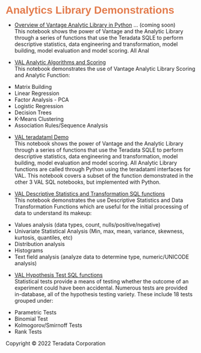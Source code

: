 <b style = 'font-size:28px;font-family:Arial;color:#E37C4D'>Analytics Library Demonstrations</b>
 
* [Overview of Vantage Analytic Library in Python](#) ... (coming soon)
<br>This notebook shows the power of Vantage and the Analytic Library through a series of functions that use the Teradata SQLE to perform descriptive statistics, data engineering and transformation, model building, model evaluation and model scoring. All Anal</br>
 
* [VAL Analytic Algorithms and Scoring](../UseCases/VantageAnalyticLibrary/VAL-Analytic_Algorithms_and_Scoring.ipynb)
<br>This notebook demonstrates the use of Vantage Analytic Library Scoring and Analytic Function:
- Matrix Building
- Linear Regression
- Factor Analysis - PCA
- Logistic Regression
- Decision Trees
- K-Means Clustering
- Association Rules/Sequence Analysis</br>
 
* [VAL teradataml Demo](../UseCases/VantageAnalyticLibrary/VAL-teradataml-Demo.ipynb)
<br>This notebook shows the power of Vantage and the Analytic Library through a series of functions that use the Teradata SQLE to perform descriptive statistics, data engineering and transformation, model building, model evaluation and model scoring. All Analytic Library functions are called through Python using the teradataml interfaces for VAL. This notebook covers a subset of the function demonstrated in the other 3 VAL  SQL notebooks, but implemented with Python.</br>
 
* [VAL Descriptive Statistics and Transformation SQL functions](../UseCases/VantageAnalyticLibrary/VAL-Descriptive_Statistics_and_Transformation.ipynb)
<br>This notebook demonstrates the use Descriptive Statistics and Data Transformation Functions which are useful for the initial processing of data to understand its makeup:
- Values analysis (data types, count, nulls/positive/negative)
- Univariate Statistical Analysis (Min, max, mean, variance, skewness, kurtosis, quantiles, etc)
- Distribution analysis
- Histograms
- Text field analysis (analyze data to determine type, numeric/UNICODE analysis)</br>
 
* [VAL Hypothesis Test SQL functions](../UseCases/VantageAnalyticLibrary/VAL-Hypothesis_Tests.ipynb)
<br>Statistical tests provide a means of testing whether the outcome of an experiment could have been accidental. Numerous tests are provided in-database, all of the hypothesis testing variety. These include 18 tests grouped under:
- Parametric Tests
- Binomial Test
- Kolmogorov/Smirnoff Tests
- Rank Tests</br>
 

Copyright © 2022 Teradata Corporation
